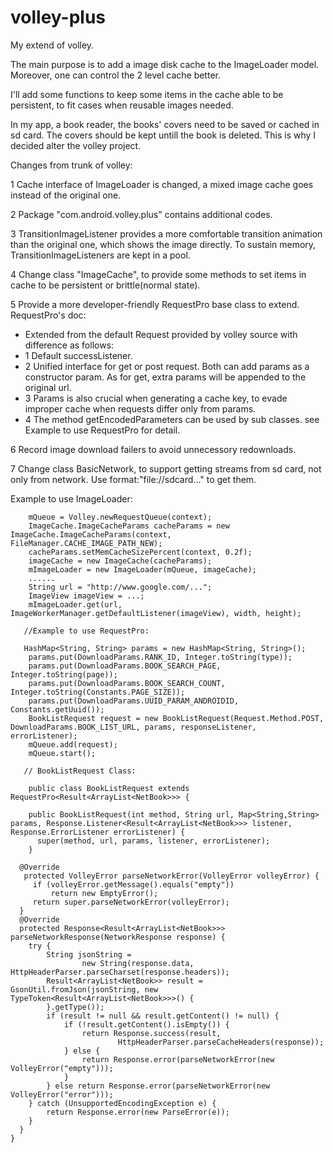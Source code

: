 volley-plus
===========

My extend of volley. 

The main purpose is to add a image disk cache to the ImageLoader model. Moreover, one can control the 2 level cache better.

I'll add some functions to keep some items in the cache able to be persistent, to fit cases when reusable images needed.

In my app, a book reader, the books' covers need to be saved or cached in sd card. The covers should be kept untill the book is deleted.
This is why I decided alter the volley project.

Changes from trunk of volley:

1 Cache interface of ImageLoader is changed, a mixed image cache goes instead of the original one. 

2 Package "com.android.volley.plus" contains additional codes.

3 TransitionImageListener provides a more comfortable transition animation than the original one, which shows the image directly.
  To sustain memory, TransitionImageListeners are kept in a pool.

4 Change class "ImageCache", to provide some methods to set items in cache to be persistent or brittle(normal state).

5 Provide a more developer-friendly RequestPro base class to extend. RequestPro's doc:
 * Extended from the default Request provided by volley source with difference as follows:
 * 1    Default successListener.
 * 2    Unified interface for get or post request. Both can add params as a constructor param. As for get, extra params will be appended to the original url.
 * 3    Params is also crucial when generating a cache key, to evade improper cache when requests differ only from params.
 * 4    The method getEncodedParameters can be used by sub classes.
see Example to use RequestPro for detail.

6 Record image download failers to avoid unnecessory redownloads.

7 Change class BasicNetwork, to support getting streams from sd card, not only from network. Use format:"file://sdcard..." to get them.


Example to use ImageLoader:

        mQueue = Volley.newRequestQueue(context);
        ImageCache.ImageCacheParams cacheParams = new ImageCache.ImageCacheParams(context, FileManager.CACHE_IMAGE_PATH_NEW);
        cacheParams.setMemCacheSizePercent(context, 0.2f);
        imageCache = new ImageCache(cacheParams);
        mImageLoader = new ImageLoader(mQueue, imageCache);
        ......
        String url = "http://www.google.com/...";
        ImageView imageView = ...;
        mImageLoader.get(url, ImageWorkerManager.getDefaultListener(imageView), width, height);
       
       //Example to use RequestPro:
       
       HashMap<String, String> params = new HashMap<String, String>();
        params.put(DownloadParams.RANK_ID, Integer.toString(type));
        params.put(DownloadParams.BOOK_SEARCH_PAGE, Integer.toString(page));
        params.put(DownloadParams.BOOK_SEARCH_COUNT, Integer.toString(Constants.PAGE_SIZE));
        params.put(DownloadParams.UUID_PARAM_ANDROIDID, Constants.getUuid());
        BookListRequest request = new BookListRequest(Request.Method.POST, DownloadParams.BOOK_LIST_URL, params, responseListener, errorListener);
        mQueue.add(request);
        mQueue.start();
        
       // BookListRequest Class:
        
        public class BookListRequest extends RequestPro<Result<ArrayList<NetBook>>> {
        
        public BookListRequest(int method, String url, Map<String,String> params, Response.Listener<Result<ArrayList<NetBook>>> listener, Response.ErrorListener errorListener) {
          super(method, url, params, listener, errorListener);
        }
        
      @Override
       protected VolleyError parseNetworkError(VolleyError volleyError) {
         if (volleyError.getMessage().equals("empty"))
             return new EmptyError();
         return super.parseNetworkError(volleyError);
      }
      @Override
      protected Response<Result<ArrayList<NetBook>>> parseNetworkResponse(NetworkResponse response) {
        try {
            String jsonString =
                    new String(response.data, HttpHeaderParser.parseCharset(response.headers));
            Result<ArrayList<NetBook>> result = GsonUtil.fromJson(jsonString, new TypeToken<Result<ArrayList<NetBook>>>() {
            }.getType());
            if (result != null && result.getContent() != null) {
                if (!result.getContent().isEmpty()) {
                    return Response.success(result,
                            HttpHeaderParser.parseCacheHeaders(response));
                } else {
                    return Response.error(parseNetworkError(new VolleyError("empty")));
                }
            } else return Response.error(parseNetworkError(new VolleyError("error")));
        } catch (UnsupportedEncodingException e) {
            return Response.error(new ParseError(e));
        }
      }
    }
